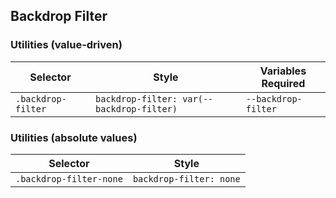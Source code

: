 ## Backdrop Filter

### Utilities (value-driven)

| Selector           | Style                                     | Variables Required  |
| ------------------ | ----------------------------------------- | ------------------- |
| `.backdrop-filter` | `backdrop-filter: var(--backdrop-filter)` | `--backdrop-filter` |

### Utilities (absolute values)

| Selector                | Style                   |
| ----------------------- | ----------------------- |
| `.backdrop-filter-none` | `backdrop-filter: none` |
